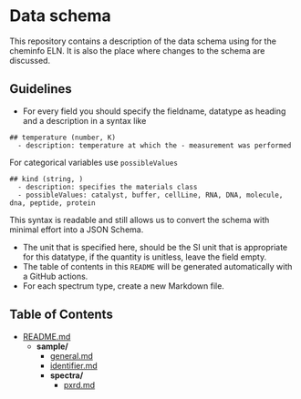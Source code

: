 # Data schema

This repository contains a description of the data schema using for the cheminfo ELN.
It is also the place where changes to the schema are discussed.

## Guidelines

- For every field you should specify the fieldname, datatype as heading and a description in a syntax like

```
## temperature (number, K)
  - description: temperature at which the - measurement was performed
```

For categorical variables use `possibleValues`

```
## kind (string, )
  - description: specifies the materials class
  - possibleValues: catalyst, buffer, cellLine, RNA, DNA, molecule, dna, peptide, protein
```

This syntax is readable and still allows us to convert the schema with minimal effort into a JSON Schema.

- The unit that is specified here, should be the SI unit that is appropriate for this datatype, if the quantity is unitless, leave the field empty.
- The table of contents in this `README` will be generated automatically with a GitHub actions.
- For each spectrum type, create a new Markdown file.

## Table of Contents

<!-- filetree -->

 - [README.md](./README.md)
   - **sample/**
     - [general.md](./schema/sample/general.md)
     - [identifier.md](./schema/sample/identifier.md)
     - **spectra/**
       - [pxrd.md](./schema/sample/spectra/pxrd.md)

<!-- filetreestop -->

